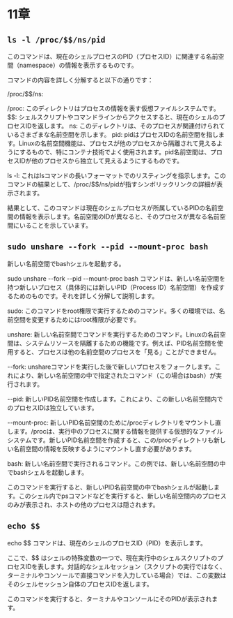 # 11章

## `ls -l /proc/$$/ns/pid`

このコマンドは、現在のシェルプロセスのPID（プロセスID）に関連する名前空間（namespace）の情報を表示するものです。

コマンドの内容を詳しく分解すると以下の通りです：

/proc/$$/ns:

/proc: このディレクトリはプロセスの情報を表す仮想ファイルシステムです。
$$: シェルスクリプトやコマンドラインからアクセスすると、現在のシェルのプロセスIDを返します。
ns: このディレクトリは、そのプロセスが関連付けられているさまざまな名前空間を示します。
pid: pidはプロセスIDの名前空間を指します。Linuxの名前空間機能は、プロセスが他のプロセスから隔離されて見えるようにするもので、特にコンテナ技術でよく使用されます。pid名前空間は、プロセスIDが他のプロセスから独立して見えるようにするものです。

ls -l: これはlsコマンドの長いフォーマットでのリスティングを指示します。このコマンドの結果として、/proc/$$/ns/pidが指すシンボリックリンクの詳細が表示されます。

結果として、このコマンドは現在のシェルプロセスが所属しているPIDの名前空間の情報を表示します。名前空間のIDが異なると、そのプロセスが異なる名前空間にいることを示しています。


## `sudo unshare --fork --pid --mount-proc bash`

新しい名前空間でbashシェルを起動する。

sudo unshare --fork --pid --mount-proc bash コマンドは、新しい名前空間を持つ新しいプロセス（具体的には新しいPID（Process ID）名前空間）を作成するためのものです。それを詳しく分解して説明します。

sudo: このコマンドをroot権限で実行するためのコマンド。多くの環境では、名前空間を変更するためにはroot権限が必要です。

unshare: 新しい名前空間でコマンドを実行するためのコマンド。Linuxの名前空間は、システムリソースを隔離するための機能です。例えば、PID名前空間を使用すると、プロセスは他の名前空間のプロセスを「見る」ことができません。

--fork: unshareコマンドを実行した後で新しいプロセスをフォークします。これにより、新しい名前空間の中で指定されたコマンド（この場合はbash）が実行されます。

--pid: 新しいPID名前空間を作成します。これにより、この新しい名前空間内でのプロセスIDは独立しています。

--mount-proc: 新しいPID名前空間のために/procディレクトリをマウントし直します。/procは、実行中のプロセスに関する情報を提供する仮想的なファイルシステムです。新しいPID名前空間を作成すると、この/procディレクトリも新しい名前空間の情報を反映するようにマウントし直す必要があります。

bash: 新しい名前空間で実行されるコマンド。この例では、新しい名前空間の中でbashシェルを起動します。

このコマンドを実行すると、新しいPID名前空間の中でbashシェルが起動します。このシェル内でpsコマンドなどを実行すると、新しい名前空間内のプロセスのみが表示され、ホストの他のプロセスは隠されます。


## `echo $$`

echo $$ コマンドは、現在のシェルのプロセスID（PID）を表示します。

ここで、$$ はシェルの特殊変数の一つで、現在実行中のシェルスクリプトのプロセスIDを表します。対話的なシェルセッション（スクリプトの実行ではなく、ターミナルやコンソールで直接コマンドを入力している場合）では、この変数はそのシェルセッション自体のプロセスIDを返します。

このコマンドを実行すると、ターミナルやコンソールにそのPIDが表示されます。
